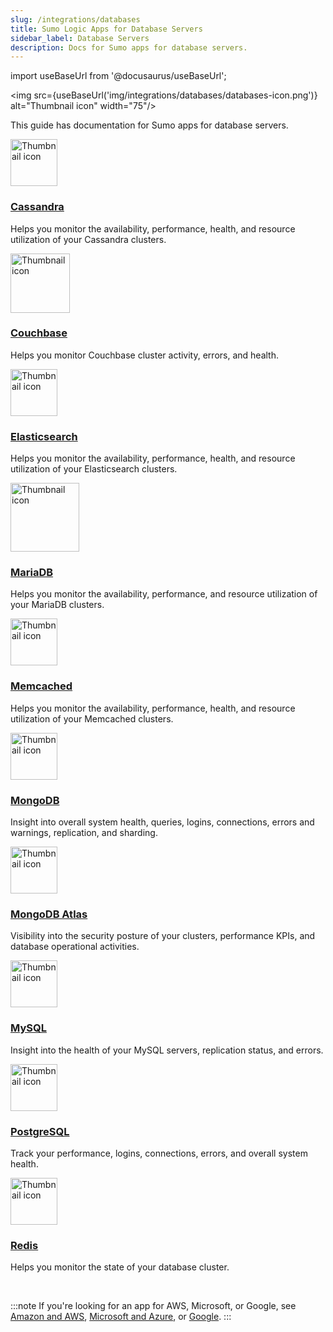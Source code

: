```yaml
---
slug: /integrations/databases
title: Sumo Logic Apps for Database Servers
sidebar_label: Database Servers
description: Docs for Sumo apps for database servers.
---
```



import useBaseUrl from '@docusaurus/useBaseUrl';

<img src={useBaseUrl('img/integrations/databases/databases-icon.png')} alt="Thumbnail icon" width="75"/>

This guide has documentation for Sumo apps for database servers.


<div className="box-wrapper" markdown="1">
<div className="box box1 card">
  <div className="container">
  <img src={useBaseUrl('img/integrations/databases/cassandra.png')} alt="Thumbnail icon" width="75"/>
  <h3><a href="/docs/integrations/databases/cassandra">Cassandra</a></h3>
  <p>Helps you monitor the availability, performance, health, and resource utilization of your Cassandra clusters.</p>
  </div>
</div>
<div className="box box2 card">
  <div className="container">
  <img src={useBaseUrl('img/integrations/databases/couchbase.png')} alt="Thumbnail icon" width="95"/>
  <h3><a href="/docs/integrations/databases/couchbase">Couchbase</a></h3>
  <p>Helps you monitor Couchbase cluster activity, errors, and health.</p>
  </div>
</div>
    <div className="box box3 card">
      <div className="container">
      <img src={useBaseUrl('img/integrations/databases/elasticsearch.png')} alt="Thumbnail icon" width="75"/>
      <h3><a href="/docs/integrations/databases/elasticsearch">Elasticsearch</a></h3>
      <p>Helps you monitor the availability, performance, health, and resource utilization of your Elasticsearch clusters.</p>
      </div>
    </div>
    <div className="box box4 card">
      <div className="container">
      <img src={useBaseUrl('img/integrations/databases/mariadb.png')} alt="Thumbnail icon" width="110"/>
      <h3><a href="/docs/integrations/databases/elasticsearch">MariaDB</a></h3>
      <p>Helps you monitor the availability, performance, and resource utilization of your MariaDB clusters.</p>
      </div>
    </div>
    <div className="box box5 card">
      <div className="container">
      <img src={useBaseUrl('img/integrations/databases/memcached.png')} alt="Thumbnail icon" width="75"/>
      <h3><a href="/docs/integrations/databases/memcached">Memcached</a></h3>
      <p>Helps you monitor the availability, performance, health, and resource utilization of your Memcached clusters.</p>
      </div>
    </div>
    <div className="box box6 card">
      <div className="container">
      <img src={useBaseUrl('img/integrations/databases/mongodb.png')} alt="Thumbnail icon" width="75"/>
      <h3><a href="/docs/integrations/databases/mongodb">MongoDB</a></h3>
      <p>Insight into overall system health, queries, logins, connections, errors and warnings, replication, and sharding.</p>
      </div>
    </div>
    <div className="box box7 card">
      <div className="container">
      <img src={useBaseUrl('img/integrations/databases/mongodbatlas.png')} alt="Thumbnail icon" width="75"/>
      <h3><a href="/docs/integrations/databases/mongodb-atlas">MongoDB Atlas</a></h3>
      <p>Visibility into the security posture of your clusters, performance KPIs, and database operational activities.</p>
      </div>
    </div>
    <div className="box box8 card">
      <div className="container">
      <img src={useBaseUrl('img/integrations/databases/mysql.png')} alt="Thumbnail icon" width="75"/>
      <h3><a href="/docs/integrations/databases/mysql">MySQL</a></h3>
      <p>Insight into the health of your MySQL servers, replication status, and errors.</p>
      </div>
    </div>
    <div className="box box9 card">
      <div className="container">
      <img src={useBaseUrl('img/integrations/databases/postgresql.png')} alt="Thumbnail icon" width="75"/>
      <h3><a href="/docs/integrations/databases/postgresql">PostgreSQL</a></h3>
      <p>Track your performance, logins, connections, errors, and overall system health.</p>
      </div>
    </div>
    <div className="box box10 card">
      <div className="container">
      <img src={useBaseUrl('img/integrations/databases/redis.png')} alt="Thumbnail icon" width="75"/>
      <h3><a href="/docs/integrations/databases/redis">Redis</a></h3>
      <p>Helps you monitor the state of your database cluster.</p>
      </div>
    </div>
  </div>

<br/>

:::note
If you're looking for an app for AWS, Microsoft, or Google, see [Amazon and AWS](/docs/integrations/amazon-aws), [Microsoft and Azure](/docs/integrations/microsoft-azure), or [Google](/docs/integrations/google).
:::
